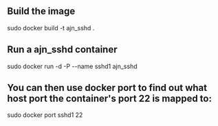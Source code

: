 ## Build the image
sudo docker build -t ajn_sshd .

## Run a ajn_sshd container
sudo docker run -d -P --name sshd1 ajn_sshd

## You can then use docker port to find out what host port the container's port 22 is mapped to:
sudo docker port sshd1 22
